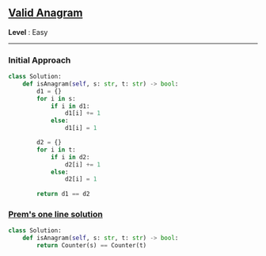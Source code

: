 ## [Valid Anagram](https://neetcode.io/problems/is-anagram)

**Level** : Easy 

---

### **Initial Approach**

```python
class Solution:
    def isAnagram(self, s: str, t: str) -> bool:
        d1 = {}
        for i in s:
            if i in d1:
                d1[i] += 1
            else:
                d1[i] = 1

        d2 = {}
        for i in t:
            if i in d2:
                d2[i] += 1
            else:
                d2[i] = 1
            
        return d1 == d2
```       
        
### [**Prem's one line solution**](https://github.com/Prem-Dharshan)

```python
class Solution:
    def isAnagram(self, s: str, t: str) -> bool:
        return Counter(s) == Counter(t)
```
        
